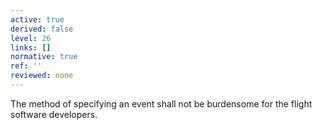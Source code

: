 ```yaml
---
active: true
derived: false
level: 26
links: []
normative: true
ref: ''
reviewed: none
---
```


The method of specifying an event shall not be burdensome for the flight software developers.

